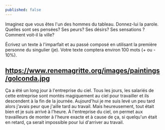 ```yaml
---
published: false
---
```

Imaginez que vous êtes l'un des hommes du tableau. Donnez-lui la parole. Quelles sont ses pensées? Ses peurs? Ses désirs? Ses sensations ? Comment voit-il la ville?

Écrivez un texte à l'imparfait et au passé composé en utilisant la première personne du singulier (je). Votre texte comptera environ 100 mots (+ ou - 10%).

https://www.renemagritte.org/images/paintings/golconda.jpg
---
Ça a été un long jour à l'entreprise du ciel. Tous les jours, les salariés de cette entreprise sont montés magiquement au ciel pour travailler et ils descendent à la fin de la journée. Aujourd'hui je me suis levé un peu tard alors j'avais peur que j'aille tard au travail. Mais heureusement, tout était bien et je suis arrivé à l'heure. À l'entreprise du ciel, on permet aux travailleurs de monter à l'heure exacte et à cause de ça, si quelqu'un était en retard, ça serait impossible pour lui d'arriver au travail.
